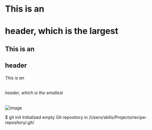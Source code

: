 # This is an <h1> header, which is the largest
## This is an <h2> header
###### This is an <h6> header, which is the smallest


![image](https://user-images.githubusercontent.com/123908368/215378369-ac0cb952-dc77-4a44-a39e-4e5844bc1e29.png)
  
  $ git init
Initialized empty Git repository in /Users/skills/Projects/recipe-repository/.git/
